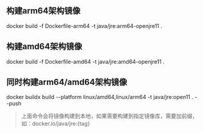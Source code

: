 ## 构建arm64架构镜像
docker build -f Dockerfile-arm64 -t java/jre:arm64-openjre11 .

## 构建amd64架构镜像
docker build -f Dockerfile-amd64 -t java/jre:amd64-openjre11 .

## 同时构建arm64/amd64架构镜像
docker buildx build --platform linux/amd64,linux/arm64 -t java/jre:open11 . --push


> 上面命令会将镜像构建到本地，如果需要构建到指定镜像库，需要加前缀，如：docker.io/java/jre:{tag}